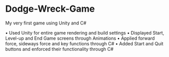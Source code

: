 # Dodge-Wreck-Game
My very first game using Unity and C#

• Used Unity for entire game rendering and build settings
• Displayed Start, Level-up and End Game screens through Animations
• Applied forward force, sideways force and key functions through C#
• Added Start and Quit buttons and enforced their functionality through C#
